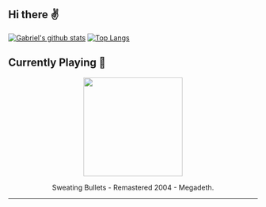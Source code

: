 ## Hi there :v: 
[![Gabriel's github stats](https://github-readme-stats.vercel.app/api?username=gajalves&show_icons=true&theme=dark)](https://github.com/anuraghazra/github-readme-stats)
[![Top Langs](https://github-readme-stats.vercel.app/api/top-langs/?username=gajalves&layout=compact&theme=dark)](https://github.com/anuraghazra/github-readme-stats)
## Currently Playing :musical_note: 
<p align="center"><img width="200" src="https://i.scdn.co/image/ab67616d0000b2737b178f928742be1492c6fba2"></p><p align="center"> Sweating Bullets - Remastered 2004 - Megadeth. </p>
 
---